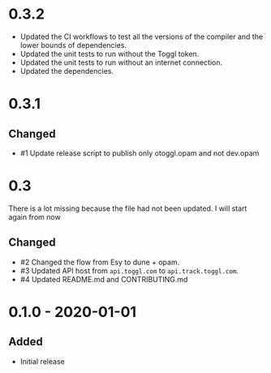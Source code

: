 # 0.3.2

- Updated the CI workflows to test all the versions of the compiler and the lower bounds of dependencies.
- Updated the unit tests to run without the Toggl token.
- Updated the unit tests to run without an internet connection.
- Updated the dependencies.

# 0.3.1

## Changed

- #1 Update release script to publish only otoggl.opam and not dev.opam

# 0.3

There is a lot missing because the file had not been updated. I will start again from now

## Changed

- #2 Changed the flow from Esy to dune + opam.
- #3 Updated API host from `api.toggl.com` to `api.track.toggl.com`.
- #4 Updated README.md and CONTRIBUTING.md

# 0.1.0 - 2020-01-01

## Added

- Initial release
